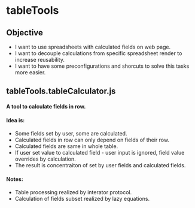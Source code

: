 # tableTools

## Objective
- I want to use spreadsheets with calculated fields on web page.
- I want to decouple calculations from specific spreadsheet render to increase reusability.
- I want to have some preconfigurations and shorcuts to solve this tasks more easier.

## tableTools.tableCalculator.js

  #### A tool to calculate fields in row. 
   #### Idea is:
  - Some fields set by user, some are calculated.  
  - Calculated fields in row can only depend on fields of their row.  
  - Calculated fields are same in whole table.  
  - If user set value to calculated field - user input is ignored, field value overrides by calculation.  
  - The result is concentraiton of set by user fields and calculated fields.  
  #### Notes:
  - Table processing realized by interator protocol.  
  - Calculation of fields subset realized by lazy equations.


